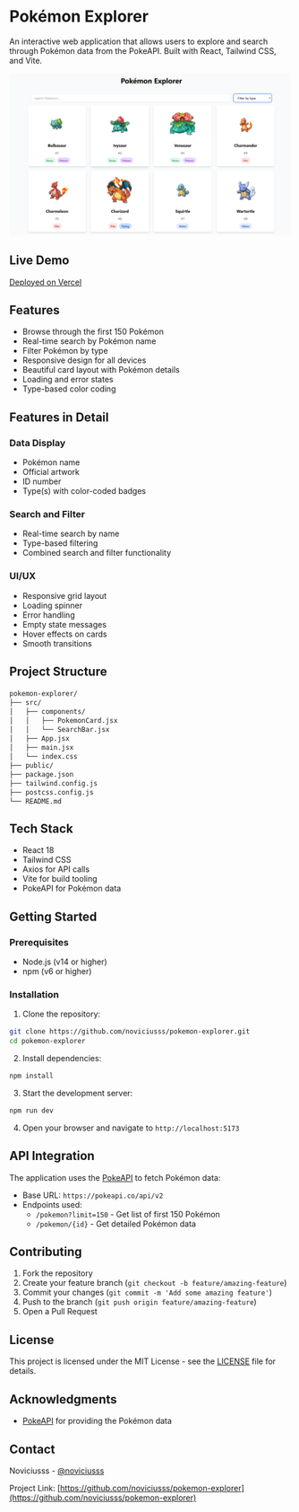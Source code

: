 # Pokémon Explorer

An interactive web application that allows users to explore and search through Pokémon data from the PokeAPI. Built with React, Tailwind CSS, and Vite.

![Pokémon Explorer Screenshot](screenshot.png)

## Live Demo

[Deployed on Vercel](https://pokemon-explorer-liart.vercel.app/)

## Features

- Browse through the first 150 Pokémon
- Real-time search by Pokémon name
- Filter Pokémon by type
- Responsive design for all devices
- Beautiful card layout with Pokémon details
- Loading and error states
- Type-based color coding

## Features in Detail

### Data Display
- Pokémon name
- Official artwork
- ID number
- Type(s) with color-coded badges

### Search and Filter
- Real-time search by name
- Type-based filtering
- Combined search and filter functionality

### UI/UX
- Responsive grid layout
- Loading spinner
- Error handling
- Empty state messages
- Hover effects on cards
- Smooth transitions

## Project Structure

```
pokemon-explorer/
├── src/
│   ├── components/
│   │   ├── PokemonCard.jsx
│   │   └── SearchBar.jsx
│   ├── App.jsx
│   ├── main.jsx
│   └── index.css
├── public/
├── package.json
├── tailwind.config.js
├── postcss.config.js
└── README.md
```

## Tech Stack

- React 18
- Tailwind CSS
- Axios for API calls
- Vite for build tooling
- PokeAPI for Pokémon data

## Getting Started

### Prerequisites

- Node.js (v14 or higher)
- npm (v6 or higher)

### Installation

1. Clone the repository:
```bash
git clone https://github.com/noviciusss/pokemon-explorer.git
cd pokemon-explorer
```

2. Install dependencies:
```bash
npm install
```

3. Start the development server:
```bash
npm run dev
```

4. Open your browser and navigate to `http://localhost:5173`

## API Integration

The application uses the [PokeAPI](https://pokeapi.co/) to fetch Pokémon data:
- Base URL: `https://pokeapi.co/api/v2`
- Endpoints used:
  - `/pokemon?limit=150` - Get list of first 150 Pokémon
  - `/pokemon/{id}` - Get detailed Pokémon data


## Contributing

1. Fork the repository
2. Create your feature branch (`git checkout -b feature/amazing-feature`)
3. Commit your changes (`git commit -m 'Add some amazing feature'`)
4. Push to the branch (`git push origin feature/amazing-feature`)
5. Open a Pull Request

## License

This project is licensed under the MIT License - see the [LICENSE](LICENSE) file for details.

## Acknowledgments

- [PokeAPI](https://pokeapi.co/) for providing the Pokémon data

## Contact

Noviciusss - [@noviciusss](https://github.com/noviciusss)

Project Link: [https://github.com/noviciusss/pokemon-explorer](https://github.com/noviciusss/pokemon-explorer)
